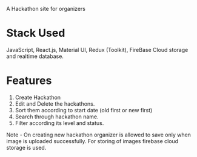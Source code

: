 A Hackathon site for organizers 
# Stack Used
JavaScript, React.js, Material UI, Redux (Toolkit), FireBase Cloud storage and realtime database.

# Features
1. Create Hackathon
2. Edit and Delete the hackathons.
3. Sort them according to start date (old first or new first)
4. Search through hackathon name.
4. Filter according its level and status.

Note - On creating new hackathon organizer is allowed to save only when image is uploaded successfully.
For storing of images firebase cloud storage is used.